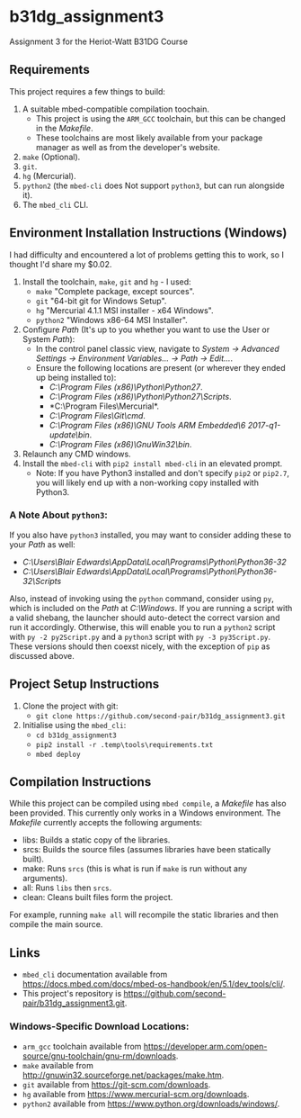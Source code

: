 #  b31dg_assignment3
Assignment 3 for the Heriot-Watt B31DG Course

##  Requirements
This project requires a few things to build:
1.  A suitable mbed-compatible compilation toochain.
	*  This project is using the `ARM_GCC` toolchain, but this can be changed in the *Makefile*.
	*  These toolchains are most likely available from your package manager as well as from the developer's website.
1.  `make` (Optional).
1.  `git`.
1.  `hg` (Mercurial).
1.  `python2` (the `mbed-cli` does Not support `python3`, but can run alongside it).
1.  The `mbed_cli` CLI.

##  Environment Installation Instructions (Windows)
I had difficulty and encountered a lot of problems getting this to work, so I thought I'd share my $0.02.
1.  Install the toolchain, `make`, `git` and `hg` - I used:
	*  `make` "Complete package, except sources".
	*  `git` "64-bit git for Windows Setup".
	*  `hg` "Mercurial 4.1.1 MSI installer - x64 Windows".
	*  `python2` "Windows x86-64 MSI Installer".
1.	Configure *Path* (It's up to you whether you want to use the User or System *Path*):
	*  In the control panel classic view, navigate to *System -> Advanced Settings -> Environment Variables... -> Path -> Edit...*.
	*  Ensure the following locations are present (or wherever they ended up being installed to):
		*  *C:\Program Files (x86)\Python\Python27*.
		*  *C:\Program Files (x86)\Python\Python27\Scripts*.
		*  *C:\Program Files\Mercurial\*.
		*  *C:\Program Files\Git\cmd*.
		*  *C:\Program Files (x86)\GNU Tools ARM Embedded\6 2017-q1-update\bin*.
		*  *C:\Program Files (x86)\GnuWin32\bin*.
1.  Relaunch any CMD windows.
1.  Install the `mbed-cli` with `pip2 install mbed-cli` in an elevated prompt.
	*  Note:  If you have Python3 installed and don't specify `pip2` or `pip2.7`, you will likely end up with a non-working copy installed with Python3.

###  A Note About `python3`:
If you also have `python3` installed, you may want to consider adding these to your *Path* as well:
*  *C:\Users\Blair Edwards\AppData\Local\Programs\Python\Python36-32*
*  *C:\Users\Blair Edwards\AppData\Local\Programs\Python\Python36-32\Scripts*

Also, instead of invoking using the `python` command, consider using `py`, which is included on the *Path* at *C:\Windows*.
If you are running a script with a valid shebang, the launcher should auto-detect the correct  varsion and run it accordingly.
Otherwise, this will enable you to run a `python2` script with `py -2 py2Script.py` and a `python3` script with `py -3 py3Script.py`. 
These versions should then coexst nicely, with the exception of `pip` as discussed above.

##  Project Setup Instructions
1.  Clone the project with git:
	*  `git clone https://github.com/second-pair/b31dg_assignment3.git`
1.  Initialise using the `mbed_cli`:
	*  `cd b31dg_assignment3`
	*  `pip2 install -r .temp\tools\requirements.txt`
	*  `mbed deploy`

##  Compilation Instructions
While this project can be compiled using `mbed compile`, a *Makefile* has also been provided.
This currently only works in a Windows environment.
The *Makefile* currently accepts the following arguments:
*  libs: Builds a static copy of the libraries.
*  srcs: Builds the source files (assumes libraries have been statically built).
*  make: Runs `srcs` (this is what is run if `make` is run without any arguments).
*  all: Runs `libs` then `srcs`.
*  clean: Cleans built files form the project.

For example, running `make all` will recompile the static libraries and then compile the main source.

##  Links
*  `mbed_cli` documentation available from <https://docs.mbed.com/docs/mbed-os-handbook/en/5.1/dev_tools/cli/>.
*  This project's repository is <https://github.com/second-pair/b31dg_assignment3.git>.

###  Windows-Specific Download Locations:
*  `arm_gcc` toolchain available from <https://developer.arm.com/open-source/gnu-toolchain/gnu-rm/downloads>.
*  `make` available from <http://gnuwin32.sourceforge.net/packages/make.htm>.
*  `git` available from <https://git-scm.com/downloads>.
*  `hg` available from <https://www.mercurial-scm.org/downloads>.
*  `python2` available from <https://www.python.org/downloads/windows/>.
